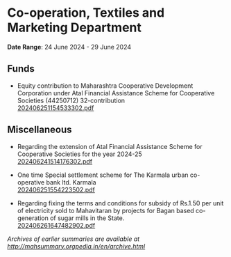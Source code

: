 # Co-operation, Textiles and Marketing Department

**Date Range**: 24 June 2024 - 29 June 2024


## Funds
- Equity contribution to Maharashtra Cooperative Development Corporation under Atal Financial Assistance Scheme for Cooperative Societies (44250712) 32-contribution\
  [202406251154533302.pdf](https://gr.maharashtra.gov.in/Site/Upload/Government%20Resolutions/English/202406251154533302.pdf)

## Miscellaneous
- Regarding the extension of Atal Financial Assistance Scheme for Cooperative Societies for the year 2024-25\
  [202406241514176302.pdf](https://gr.maharashtra.gov.in/Site/Upload/Government%20Resolutions/English/202406241514176302.pdf)

- One time Special settlement scheme for The Karmala urban co- operative bank ltd. Karmala\
  [202406251554223502.pdf](https://gr.maharashtra.gov.in/Site/Upload/Government%20Resolutions/English/202406251554223502.pdf)

- Regarding fixing the terms and conditions for subsidy of Rs.1.50 per unit of electricity sold to Mahavitaran by projects for Bagan based co-generation of sugar mills in the State.\
  [202406261647482902.pdf](https://gr.maharashtra.gov.in/Site/Upload/Government%20Resolutions/English/202406261647482902.pdf)


*Archives of earlier summaries are available at http://mahsummary.orgpedia.in/en/archive.html*